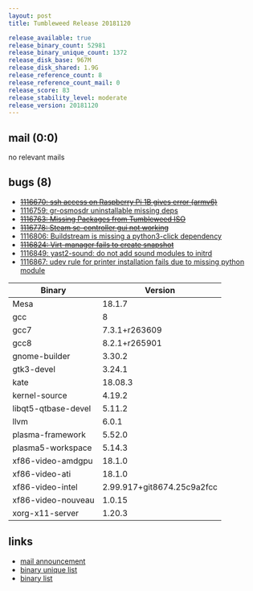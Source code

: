 ```yaml
---
layout: post
title: Tumbleweed Release 20181120

release_available: true
release_binary_count: 52981
release_binary_unique_count: 1372
release_disk_base: 967M
release_disk_shared: 1.9G
release_reference_count: 8
release_reference_count_mail: 0
release_score: 83
release_stability_level: moderate
release_version: 20181120
---
```


## mail (0:0)

no relevant mails

## bugs (8)

<!--more-->

- ~~[1116670: ssh access on Raspberry Pi 1B gives error (armv6)](https://bugzilla.opensuse.org/show_bug.cgi?id=1116670)~~
- [1116759: gr-osmosdr uninstallable missing deps](https://bugzilla.opensuse.org/show_bug.cgi?id=1116759)
- ~~[1116763: Missing Packages from Tumbleweed ISO](https://bugzilla.opensuse.org/show_bug.cgi?id=1116763)~~
- ~~[1116778: Steam sc-controller gui not working](https://bugzilla.opensuse.org/show_bug.cgi?id=1116778)~~
- [1116806: Buildstream is missing a python3-click dependency](https://bugzilla.opensuse.org/show_bug.cgi?id=1116806)
- ~~[1116824: Virt-manager fails to create snapshot](https://bugzilla.opensuse.org/show_bug.cgi?id=1116824)~~
- [1116849: yast2-sound: do not add sound modules to initrd](https://bugzilla.opensuse.org/show_bug.cgi?id=1116849)
- [1116867: udev rule for printer installation fails due to missing python module](https://bugzilla.opensuse.org/show_bug.cgi?id=1116867)

Binary | Version
--- | ---
Mesa | 18.1.7
gcc | 8
gcc7 | 7.3.1+r263609
gcc8 | 8.2.1+r265901
gnome-builder | 3.30.2
gtk3-devel | 3.24.1
kate | 18.08.3
kernel-source | 4.19.2
libqt5-qtbase-devel | 5.11.2
llvm | 6.0.1
plasma-framework | 5.52.0
plasma5-workspace | 5.14.3
xf86-video-amdgpu | 18.1.0
xf86-video-ati | 18.1.0
xf86-video-intel | 2.99.917+git8674.25c9a2fcc
xf86-video-nouveau | 1.0.15
xorg-x11-server | 1.20.3

## links

- [mail announcement](https://lists.opensuse.org/opensuse-factory/2018-11/msg00271.html)
- [binary unique list](http://download.tumbleweed.boombatower.com/20181120/rpm.unique.list)
- [binary list](http://download.tumbleweed.boombatower.com/20181120/rpm.list)
